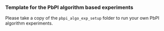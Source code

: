 ### Template for the PbPI algorithm based experiments

Please take a copy of the `pbpi_algo_exp_setup` folder to run your own PbPI algorithm experiments.

